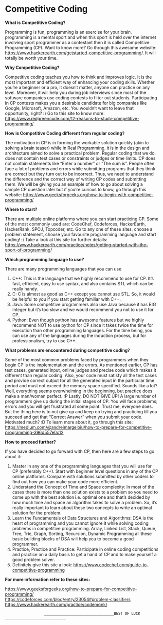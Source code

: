 # Competitive Coding
<b>What is Competitive Coding?</b>

Programming is fun, programming is an exercise for your brain, programming is a mental sport and when this sport is held over the internet involving sport programmer as a contestant then it is called Competitive Programming (CP). Want to know more? Go through this awesome website: https://www.hackerearth.com/getstarted-competitive-programming/. It will totally be worth your time.


<b>Why Competitive Coding?</b>

Competitive coding teaches you how to think and improves logic. It is the most important and efficient way of enhancing your coding skills. Whether you’re a beginner or a pro, it doesn’t matter, anyone can practice on any level. Moreover, it will help you during job interviews since most of the software companies use coding contests to filter out students. Participating in CP contests makes you a desirable candidate for big companies like Google, Microsoft, Amazon, etc. You wouldn’t want to leave that opportunity, right? :) Go to this site to know more: https://www.redgreencode.com/12-reasons-to-study-competitive-programming/


<b>How is Competitive Coding different from regular coding?</b>

The motivation in CP is in forming the workable solution quickly (akin to solving a brain teaser) while in Real Programming, it is in the design and architecture aimed to solve a practical problem. Regular coding that we do, does not contain test cases or constraints or judges or time limits. CP does not contain statements like “Enter a number” or “The sum is”. People often face a lot of problems and errors while submitting programs that they think are correct but they turn out to be incorrect. Thus, we need to understand the difference and the correct way of writing CP codes and submitting them. We will be giving you an example of how to go about solving a sample CP question later but if you’re curious to know, go through this website: https://www.geeksforgeeks.org/how-to-begin-with-competitive-programming/


<b>Where to start?</b>

There are multiple online platforms where you can start practicing CP. Some of the most commonly used are: CodeChef, Codeforces, HackerEarth, HackerRank, SPOJ, Topcoder, etc. Go to any one of these sites, choose a problem statement, choose your favourite programming language and start coding! :) Take a look at this site for further details: https://www.hackerearth.com/practice/notes/getting-started-with-the-sport-of-programming/


<b>Which programming language to use?</b>

There are many programming languages that you can use:
1.	C++: This is the language that we highly recommend to use for CP. It’s fast, efficient, easy to use syntax, and also contains STL which can be really handy.
2.	C: C is almost as good as C++ except you cannot use STL. So, it would be helpful to you if you start getting familiar with C++.
3.	Java: Some competitive programmers also use Java because it has BIG Integer but it’s too slow and we would recommend you not to use it for CP.
4.	Python: Even though python has awesome features but we highly recommend NOT to use python for CP since it takes twice the time for execution than other programming languages.
For the time being, you can use any of the languages during the induction process, but for professionalism, try to use C++.


<b>What problems are encountered during competitive coding?</b>

Some of the most common problems faced by programmers when they begin CP is the implementation and the errors. As mentioned earlier, CP has test cases, generated input, online judges and precise code which makes it different than regular coding. Also, your code must satisfy all the test cases and provide correct output for all the generated input in the particular time period and must not exceed the memory space specified. Sounds like a lot? Well, everything seems overwhelming in the beginning, but practice does make a man/woman perfect. :P Lastly, DO NOT GIVE UP! A large number of programmers give up during the initial stages of CP. You will face problems; errors and you will get frustrated at some point. Trust me, everyone does. But the thing here is to not give up and keep on trying and practicing till you succeed and get that “Correct Answer” when you submit your code. Motivated much? :D To learn more about it, go through this site: https://medium.com/@andreimargeloiu/how-to-prepare-for-competitive-programming-396d557e0c12


<b>How to proceed further?</b>

If you have decided to go forward with CP, then here are a few steps to go about it:

1.	Master in any one of the programming languages that you will use for CP (preferably C++). Start with beginner level questions in any of the CP online platforms. Compare with solutions submitted by other coders to find out how you can make your code more efficient.
2.	Understand the Concept of Time and Space complexity: In most of the cases there is more than one solution exists to a problem so you need to come up with the best solution i.e. optimal one and that’s decided by how much time and space an algorithm takes to solve a problem. So, it’s really important to learn about these two concepts to write an optimal solution for the problem.
3.	Learn the Fundamentals of Data Structures and Algorithms: DSA is the heart of programming and you cannot ignore it while solving coding problems in competitive programming. Array, Linked List, Stack, Queue, Tree, Trie, Graph, Sorting, Recursion, Dynamic Programming all these basic building blocks of DSA will help you to become a good programmer. 
4.	Practice, Practice and Practice: Participate in online coding competitions and practice on a daily basis to get a hand of CP and to make yourself a good problem solver. 
5.	Definitely give this site a look: https://www.codechef.com/guide-to-competitive-programming


<b>For more information refer to these sites: </b>

https://www.geeksforgeeks.org/how-to-prepare-for-competitive-programming/<br>
https://codeforces.com/blog/entry/23054#problem-classifiers<br>
https://www.hackerearth.com/practice/codemonk/



                      ________________________________BEST OF LUCK ____________________________ 
